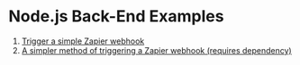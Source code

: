 # Node.js Back-End Examples

1. [Trigger a simple Zapier webhook](1-simple-zapier-trigger)
2. [A simpler method of triggering a Zapier webhook (requires dependency)](2-simpler-zapier-trigger-with-dependency)
